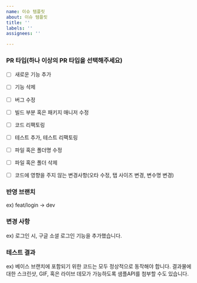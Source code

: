 ```yaml
---
name: 이슈 템플릿
about: 이슈 템플릿
title: ''
labels: ''
assignees: ''

---
```


### PR 타입(하나 이상의 PR 타입을 선택해주세요)
- [ ] 새로운 기능 추가
- [ ] 기능 삭제
- [ ] 버그 수정
- [ ] 빌드 부분 혹은 패키지 매니저 수정
- [ ] 코드 리팩토링
- [ ] 테스트 추가, 테스트 리팩토링
- [ ] 파일 혹은 폴더명 수정
- [ ] 파일 혹은 폴더 삭제
- [ ] 코드에 영향을 주지 않는 변경사항(오타 수정, 탭 사이즈 변경, 변수명 변경)


### 반영 브랜치
ex) feat/login -> dev

### 변경 사항
ex) 로그인 시, 구글 소셜 로그인 기능을 추가했습니다.

### 테스트 결과
ex) 베이스 브랜치에 포함되기 위한 코드는 모두 정상적으로 동작해야 합니다. 결과물에 대한 스크린샷, GIF, 혹은 라이브 데모가 가능하도록 샘플API를 첨부할 수도 있습니다.
